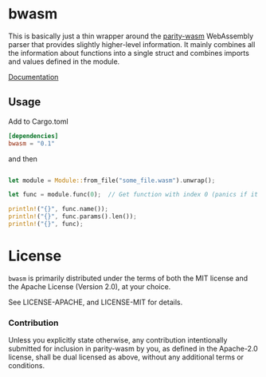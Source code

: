 # bwasm

This is basically just a thin wrapper around the [parity-wasm](https://github.com/paritytech/parity-wasm) WebAssembly parser
that provides slightly higher-level information. It mainly combines all the information about functions
into a single struct and combines imports and values defined in the module.

[Documentation](https://docs.rs/bwasm)


## Usage

Add to Cargo.toml

```toml
[dependencies]
bwasm = "0.1"
```

and then

```rust

let module = Module::from_file("some_file.wasm").unwrap();

let func = module.func(0);  // Get function with index 0 (panics if it doesn't exist)

println!("{}", func.name());
println!("{}", func.params().len());
println!("{}", func);
```


# License

`bwasm` is primarily distributed under the terms of both the MIT
license and the Apache License (Version 2.0), at your choice.

See LICENSE-APACHE, and LICENSE-MIT for details.


### Contribution

Unless you explicitly state otherwise, any contribution intentionally submitted
for inclusion in parity-wasm by you, as defined in the Apache-2.0 license, shall be
dual licensed as above, without any additional terms or conditions.

